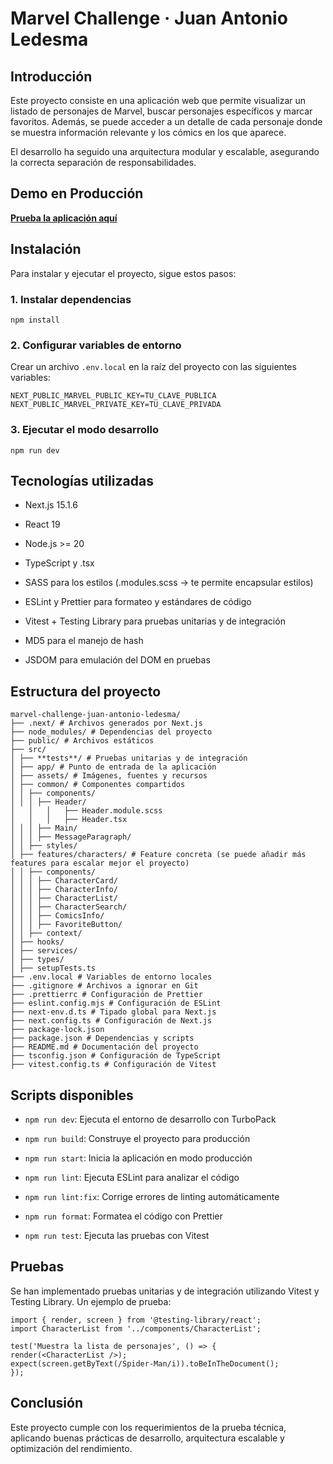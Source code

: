 # Marvel Challenge · Juan Antonio Ledesma

## Introducción

Este proyecto consiste en una aplicación web que permite visualizar un listado de personajes de Marvel, buscar personajes específicos y marcar favoritos. Además, se puede acceder a un detalle de cada personaje donde se muestra información relevante y los cómics en los que aparece.

El desarrollo ha seguido una arquitectura modular y escalable, asegurando la correcta separación de responsabilidades.

## Demo en Producción

**[Prueba la aplicación aquí](https://marvel-challenge-juan-antonio-ledesma.vercel.app/)**

## Instalación

Para instalar y ejecutar el proyecto, sigue estos pasos:

### 1. Instalar dependencias

```
npm install
```

### 2. Configurar variables de entorno

Crear un archivo `.env.local` en la raíz del proyecto con las siguientes variables:

```
NEXT_PUBLIC_MARVEL_PUBLIC_KEY=TU_CLAVE_PUBLICA
NEXT_PUBLIC_MARVEL_PRIVATE_KEY=TU_CLAVE_PRIVADA
```

### 3. Ejecutar el modo desarrollo

```
npm run dev
```

## Tecnologías utilizadas

- Next.js 15.1.6

- React 19

- Node.js >= 20

- TypeScript y .tsx

- SASS para los estilos (.modules.scss -> te permite encapsular estilos)

- ESLint y Prettier para formateo y estándares de código

- Vitest + Testing Library para pruebas unitarias y de integración

- MD5 para el manejo de hash

- JSDOM para emulación del DOM en pruebas

## Estructura del proyecto

```
marvel-challenge-juan-antonio-ledesma/
├── .next/ # Archivos generados por Next.js
├── node_modules/ # Dependencias del proyecto
├── public/ # Archivos estáticos
├── src/
│ ├── **tests**/ # Pruebas unitarias y de integración
│ ├── app/ # Punto de entrada de la aplicación
│ ├── assets/ # Imágenes, fuentes y recursos
│ ├── common/ # Componentes compartidos
│ │ ├── components/
│ │ │ ├── Header/
│   │   │   ├── Header.module.scss
│   │   │   ├── Header.tsx
│ │ │ ├── Main/
│ │ │ ├── MessageParagraph/
│ │ ├── styles/
│ ├── features/characters/ # Feature concreta (se puede añadir más features para escalar mejor el proyecto)
│ │ ├── components/
│ │ │ ├── CharacterCard/
│ │ │ ├── CharacterInfo/
│ │ │ ├── CharacterList/
│ │ │ ├── CharacterSearch/
│ │ │ ├── ComicsInfo/
│ │ │ ├── FavoriteButton/
│ │ ├── context/
│ ├── hooks/
│ ├── services/
│ ├── types/
│ ├── setupTests.ts
├── .env.local # Variables de entorno locales
├── .gitignore # Archivos a ignorar en Git
├── .prettierrc # Configuración de Prettier
├── eslint.config.mjs # Configuración de ESLint
├── next-env.d.ts # Tipado global para Next.js
├── next.config.ts # Configuración de Next.js
├── package-lock.json
├── package.json # Dependencias y scripts
├── README.md # Documentación del proyecto
├── tsconfig.json # Configuración de TypeScript
├── vitest.config.ts # Configuración de Vitest
```

## Scripts disponibles

- `npm run dev`: Ejecuta el entorno de desarrollo con TurboPack

- `npm run build`: Construye el proyecto para producción

- `npm run start`: Inicia la aplicación en modo producción

- `npm run lint`: Ejecuta ESLint para analizar el código

- `npm run lint:fix`: Corrige errores de linting automáticamente

- `npm run format`: Formatea el código con Prettier

- `npm run test`: Ejecuta las pruebas con Vitest

## Pruebas

Se han implementado pruebas unitarias y de integración utilizando Vitest y Testing Library. Un ejemplo de prueba:

```
import { render, screen } from '@testing-library/react';
import CharacterList from '../components/CharacterList';

test('Muestra la lista de personajes', () => {
render(<CharacterList />);
expect(screen.getByText(/Spider-Man/i)).toBeInTheDocument();
});
```

## Conclusión

Este proyecto cumple con los requerimientos de la prueba técnica, aplicando buenas prácticas de desarrollo, arquitectura escalable y optimización del rendimiento.

